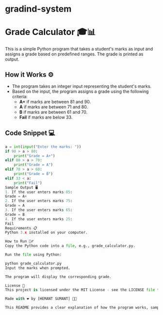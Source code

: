 # gradind-system

# Grade Calculator 🎓📊

This is a simple Python program that takes a student's marks as input and assigns a grade based on predefined ranges. The grade is printed as output.

## How it Works ⚙️

- The program takes an integer input representing the student's marks.
- Based on the input, the program assigns a grade using the following criteria:
  - **A+** if marks are between 81 and 90.
  - **A** if marks are between 71 and 80.
  - **B** if marks are between 61 and 70.
  - **Fail** if marks are below 33.

## Code Snippet 💻

```python
a = int(input("Enter the marks: "))
if 90 > a > 80:
    print("Grade = A+")
elif 80 > a > 70:
    print("Grade = A")
elif 70 > a > 60:
    print("Grade = B")
elif 33 < a:
    print("Fail")
Sample Output 🖥️
1. If the user enters marks 85:
Grade = A+
2. If the user enters marks 75:
Grade = A
3. If the user enters marks 65:
Grade = B
4. If the user enters marks 25:
Fail
Requirements 📋
Python 3.x installed on your computer.

How to Run 🏃‍♂️
Copy the Python code into a file, e.g., grade_calculator.py.

Run the file using Python:

python grade_calculator.py
Input the marks when prompted.

The program will display the corresponding grade.

License 📜
This project is licensed under the MIT License - see the LICENSE file for details.

Made with ❤️ by [HEMANT SUMANT] 👨‍💻

This README provides a clear explanation of how the program works, sample inputs/outputs, and instructions for running it. Let me know if you'd like any changes or additions! 😊





